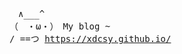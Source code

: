 <pre>　∧___^
（　・ω・）　My blog ~
/ ==つ <a href="https://xdcsy.github.io/">https://xdcsy.github.io/</a></pre>

